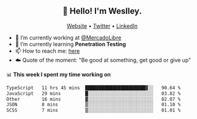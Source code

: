 <h2 align="center">👋 Hello! I'm Weslley.</h2>
<p align="center">
  <a href="http://weslleyneri.com.br">Website</a> •
  <a href="https://twitter.com/Weslley_Neri">Twitter</a> •
  <a href="https://www.linkedin.com/in/weslley-neri-3658908b">LinkedIn</a>
</p>


- 🔭 I’m currently working at [@MercadoLibre](https://github.com/mercadolibre)
- 🌱 I’m currently learning **Penetration Testing**
- 📫 How to reach me: [here](mailto:weslley39@gmail.com)
- ☁️ Quote of the moment: "Be good at something, get good or give up"

📊 **This week I spent my time working on**
<!--START_SECTION:waka-->

```txt
TypeScript   11 hrs 45 mins  ██████████████████████▓░░   90.64 %
JavaScript   29 mins         █░░░░░░░░░░░░░░░░░░░░░░░░   03.82 %
Other        16 mins         ▓░░░░░░░░░░░░░░░░░░░░░░░░   02.07 %
JSON         8 mins          ▒░░░░░░░░░░░░░░░░░░░░░░░░   01.10 %
SCSS         7 mins          ▒░░░░░░░░░░░░░░░░░░░░░░░░   01.01 %
```

<!--END_SECTION:waka-->

<!-- Inspired by https://github.com/gruselhaus/gruselhaus -->